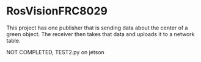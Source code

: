 # RosVisionFRC8029

This project has one publisher that is sending data about the center of a green object.
The receiver then takes that data and uploads it to a network table.

 NOT COMPLETED, TEST2.py on jetson

